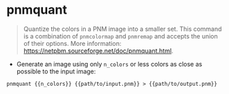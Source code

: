 # pnmquant

> Quantize the colors in a PNM image into a smaller set.
> This command is a combination of `pnmcolormap` and `pnmremap` and accepts the union of their options.
> More information: <https://netpbm.sourceforge.net/doc/pnmquant.html>.

- Generate an image using only `n_colors` or less colors as close as possible to the input image:

`pnmquant {{n_colors}} {{path/to/input.pnm}} > {{path/to/output.pnm}}`
